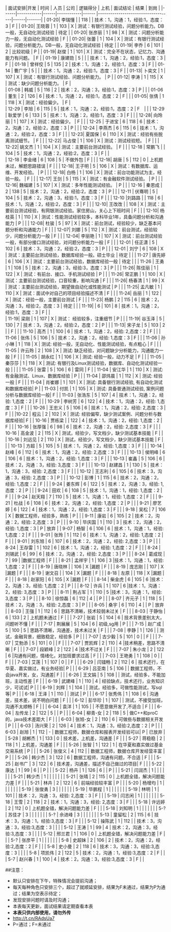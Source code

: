| 面试安排|开发 | 时间 |   人员     | 公司 |  逻辑得分  | 上机  |          面试结论                  | 结果 |  到岗 | |------|------------|------|------------|------ |------------------------------------|------|-------|
| 01-20| 李瑞懂 |       |   118    |      |  技术：1，沟通：1，经验:1，态度：3     |  F |
| 01-20| 王晓蓉 |   1  |    103   |  X    | 测试：有银行测试经验，问题分析能力。DB一般，无自动化测试经验  |  待定  | 
| 01-20| 张彦丽 |   1  |    98   |  X    | 测试：问题分析能力一般，无自动化测试经验  |  F  | 
| 01-20| 张蕾 |   1  |    104   |  X    | 测试：有银行测试经验，问题分析能力。DB一般，无自动化测试经验  |  待定  | 
| 01-19| 李乔 |   6  |    101   |  2    | 比较初级                                   |  P  | 
| 01-19| 赵俊 |   1  |    101   |  X    | 测试：完全不在状态，记忆力、沟通能力有问题。  |  F  | 
| 01-19 | 康建勋 |  5 |           |       | 技术：1，沟通：2，经验:1，态度：3      |  F  |
| 01-18 | 曾祥佼 |  5 |   135     |  2    | 技术：1，沟通：2，经验:1，态度：3      |  F  |
| 01-14 | 曹广宇 |  5 |           |       | 技术：1，沟通：2，经验:1，态度：3      |  F  |
| 01-13| 卜奕文 |   1  |    107   |  X    | 测试：有银行测试经验、问题分析能力。  |  P  | 
| 01-12| 李涛 |   1  |    115   |  X    | 测试：缺少问题分析能力。  |  F  |  
| 01-08 | 韩威    |  5  |  116  | 2  | 技术：2，沟通：3，经验:1，态度：3 | P |   |
| 01-06 | 董生    |  2   | 126  | 6  | 技术：1，沟通：2，经验:1，态度：2 | F |   |
| 01-05| 张倩 |   1  |    118   |  X    | 测试：经验偏少。  |  F  |  
| 12-29 | 李旭    |  6   | 115 | 5  |  技术：1，沟通：2，经验:1，态度：2 | F　|   |
| 12-29 | 耿爱学 |   6  |  133 |  5 |  技术：1，沟通：2，经验:1，态度：3 |  F    |     |
| 12-28| 向玲丽 |   1  |    107   |  X    | 测试：经验偏少。  |  F  |     |
| 12-25 | 于进宝 |   6  |    118  |   6 | 技术：2，沟通：2，经验:2，态度：3 | P  |     |
| 12-24 | 李燕杰 |  6   |    115  |   6 | 技术：1，沟通：2，经验:2，态度：3 | F |      |
| 12-23| 夏国保 |   6  |    110   |  X    | 测试：经验有些脱离测试细节。  |  F  |     |
| 12-22| 马占俊 |   1  |    106   |  X    | 测试：测试经验短。  |  F  |     |
| 12-22| 姚文杰 |   1  |    104   |  X    | 测试：主要前台测试经验。  |  F  |     |
| 12-18 | 常鹏飞 |   |  104     |  5      |  技术：1，沟通：2，经验:2，态度：3      | F  |      |    
| 12-18 | 李金绪 | 6 |  108     |  5     | 不做外包                                 | F  |      |
| 12-18| 胡唐 |   5  |    112   |  0    | 上机题未过，解题思路错误                  |  F  |     |
| 12-18| 王子明 |   5  |    106   |  X    | 测试：有数据库、运维、开发经验。  |  P  |     |
| 12-18| 白杨 |   1  |    106   |  X    | 测试：前台功能测试为主，经验一般。  |  F  |     |
| 12-17| 王剑 |   5  |    115   |  X    | 测试：有金融软件测试经验。  |  P  |     |
| 12-16| 魏福建 |   5  |    107   |  X    | 测试：多年性能测试经验。  |  P  |     |
| 12-16 | 秦恩成 |  2   |  138    |  5 | 技术：2，沟通：2，经验:2，态度：3           |   P  |       |
| 12-11 | 伏骞明 |  5   |  104    |  5 | 技术：2，沟通：3，经验:1，态度：3           |   F  |       |
| 12-10 |刘路路  |     |    118   | 6     | 技术：1，沟通：2，经验:2，态度：3        |   F  |       |
| 12-10| 王改改 |     |    108   |  X    | 测试：主要前台测试经验，有网银测试经验。家住房山，关心上下班时间  |  F  |     |
| 12-10| 杨桂英  |   1  |    110   |  X    | 测试：性能测试经验较多，本科毕业1年，具备问题分析和沟通能力  |  P   |     |
| 12-08| 杜骏  |   5  |    97   |  X    | 测试：前台测试，经验较少，缺乏基本问题分析和沟通能力  |  F   |     |
| 12-07| 刘娜  |   5  |    112   |  X    | 测试：前台测试，经验较少，问题分析能力一般  |  F   |     |
| 12-04| 李丽艳   |   1  |    107   |  X    | 测试：前台测试经验一般，有部分接口测试经验，对问题分析能力一般  |  F   |     |
| 12-01 | 任正潇    |  5  |  102       |    6  |  技术：3，沟通：2，经验:2，态度：3  | P    |       |
| 12-01 | 刘宁      |   6  |    108     |  X    | 测试：主要前台测试经验，数据库经验一般。硕士毕业  | 待定    |       |
| 11-27 | 唐先婷      |   6  |    106     |  X    | 测试：主要前台测试经验，数据库经验一般  | 待定    |       |
| 11-26 | 王勇      |   1  |    108     |  5    | 技术：2，沟通：3，经验:3，态度：3  | P    |       |
| 11-26|  陈佳丽    |   1  |    122     |  X    | 测试：有前台、接口、手机测试经验  |  P   |       |
| 11-26|  常正鹏    |   1  |    100     |  X    | 测试：主要前台测试经验，口音较重，影响沟通  |  F   |       |
| 11-26|  杨春清    |   1  |    99     |  X    | 测试：主要前台测试经验，期望做自动化或性能测试  |  P   |       |
| 11-25|  孟凡敏    |   1  |    110     |  X    | 测试：面试中对自己的项目经验描述不清  |  F   |       |
| 11-24|  岳丽    |   1  |    122     |  X    | 测试：经验一般，主要前台测试  |  F   |       |
| 11-23|  杨鹏    |   2  |    115     |  6    | 技术：2，沟通：3，经验:2，态度：3    |  待定 |      |
| 11-19|          |   6  |    101     |  8    | 技术：1，沟通：2，经验:1，态度：3    |  F    |      |  
| 11-19|  梁刚    |   1  |    107     |  X    | 测试： 经验较多，注重细节  |  P   |       |
| 11-19|  谷玉泽    |   5  |    130     |  7    | 技术：3，沟通：2，经验:2，态度：2  |  P   |       |
| 11-13|  宋子龙    |   5  |    103     |  2    |                                    |  F   |       |
| 11-10 |  高杰     |   1  |    100     |  6    | 技术：1，沟通：2，经验: 2,态度：2  |  F   |       |
| 11-06 |  张伟     |   5  |    106     |  5    | 技术：2，沟通：2，经验: 1,态度：3  |  F   |       | 
| 11-06 |  孙小琳   |   1  |    118     |  X    | 测试: 经验一般，无自动化、性能测试经验，有点粗心 | F | |
| 11-05 |  许云玲   |   2  |    108     |  X    | 测试: 缺乏经验，对问题缺少分析能力，沟通能力一般 | F | |
| 11-05 |  胡永红   |   1  |    106     |  X    | 测试: 经验一般，动力不足 | F | |
| 11-05 |  秦莎莎   |   1  |    118     |  X    | 测试: 有银行及Linux测试经验，数据库、自动化测试经验一般 | | |
| 11-05 |  张雷     |   5  |    106     |  6    | 雷同                                            |  F   |
| 11-04 |  安江华   |   1  |    110     |  X    | 测试: 有金融测试、Linux、数据库经验 |  P   |      |
| 11-04 |  邵炜晨   |   1  |    112     |  X    | 测试: 经验一般                     |  F   |      |
| 11-04 |  肖崔娜   |   1  |    101     |  X    | 测试: 具备银行测试经验, 有自动化测试和数据库经验|  P   |
| 11-03 |  付凯     |   1  |    105     |  X    | 测试: 具备普通测试经验, 案例问题分析与数据库经验一般|  F   |
| 11-03 |   张浩东  |  5   |    107     |  4    | 技术：1，沟通：2，经验: 1,态度：2  | F    |       | 
| 10-29 |   李树芳  |  6   |    122     |  4    | 技术：1，沟通：2，经验: 1,态度：3  | F    |       |
| 10-26 |   王忠义  |  5   |    106     |  6    | 技术：1，沟通：2，经验: 2,态度：3  | F    |       |
|10-22  |  程云     |  2   |    102     |  X    | 测试: 经验偏窄，缺少测试案例、问题分析与数据库经验|  F   |
| 10-16 |   贾栋梁  |      |    122     |  4    | 技术：1，沟通：2，经验: 1,态度：2  | F    |       |
| 10-16 |   张厚强  |  6   |    98      |  6    | 技术：2，沟通：2，经验: 2,态度：3  | F    |       |
| 10-16 |   高金波  |  2   |    115     |  X    | 测试，经验少，写文档少，缺少测试基本技能  | F    |       |
| 10-16 |   刘远见  |  2   |    110     |  X    | 测试，经验少，写文档少，缺少测试基本技能  | F    |       |
| 10-13 |   方超    |  5   |    105     |  5    | 技术：1，沟通：2，经验: 1,态度：3  | F    |       |
| 10-14 |   赵峰    |  6   |    112     |  6    | 技术：1，沟通：2，经验: 2,态度：3  | F    |       |
| 10-13 |   侯明峰  |  6   |    106     |  6    | 技术：1，沟通：2，经验: 1,态度：3  | F    |       |
| 10-13 |   崔鑫    |  5   |    106     |  6    | 技术：2，沟通：3，经验: 3,态度：3  | F    |       |
| 10-13 |   赵建昌  |  1   |    130     |  5    | 技术：1，沟通：3，经验: 2,态度：3  | F    |       |
| 10-12 |   王志利  |  6   |    105     |  6    | 技术：3，沟通：3，经验: 2,态度：3  | P    |       |
| 10-12 |   彭博    |  1   |    115     |  6    | 技术：2，沟通：2，经验: 1,态度：2  | F    |       |
| 9-24 |   姜东辉   |  6   |    122     |  5    | 技术：2，沟通：3，经验: 1,态度：2  | P    |       |
| 9-24 |   田欢     |  6   |    108     |  5    | 技术：1，沟通：1，经验: 1,态度：2  | F    |       |
| 9-24 |   赵天翔   |  7   |    110     |  5    | 技术：1，沟通：1，经验: 1,态度：2  | F    |       |
| 9-21 |   杜战     |  6   |    108     |  6    | 技术：2，沟通：2，经验: 1,态度：2  | P    |       |
| 9-21 |   廖艺婷   |  6   |    122     |  4    | 技术：1，沟通：2，经验: 1,态度：3  | F    |       |
| 9-18 |   吴松     |  7   |    106     |  X    | 数据工程师，经验多，熟练           | P    |       |
| 9-11 |   康岩     |  6   |    105     |  2    | 技术：2，沟通：2，经验: 2,态度：3  | P    |       |
| 9-10 |   毕庆国   |  1   |    110     |  3    | 技术：2，沟通：2，经验: 1,态度：3  | P    | 放弃  |
| 9-07 |   杨智     |  6   |    106     |  6    | 技术：1，沟通：1，经验: 1,态度：2  | F    |       |
| 9-01 |   张玲     |  1   |    112     |  6    | 技术：1，沟通：2，经验: 1,态度：2  | F    |       |
| 9-01 |   刘东旭   |  6   |    107     |  6    | 技术：2，沟通：2，经验: 2,态度：3  | P    |       |
| 8-24 |   王存雷   |  1   |    102     |  6    | 技术：1，沟通：2，经验: 1,态度：2  | F    |       |
| 8-24 |   刘锡武   |  6   |     99     |  6    | 技术：2，沟通：2，经验: 2,态度：3  | P    |       |
| 8-24 |   葛成现   |  7   |     99     |       |数据工程师                          | F    |       |
| 8-21 |   孟祥宇   |  1   |    106     |  3    |技术：1，沟通：1，经验: 1,态度：2   | F    |       |
| 8-19 |   唐晓林   |      |    106     |  X    |漏题                                | F    |       |
| 8-19 |   庞志刚   |      |    107     |  X    |漏题                                | F    |       |
| 8-19 |   谢文召   |      |    104     |  X    |漏题                                | F    |       |
| 8-18 |   左原     |      |    118     |  X    |漏题                                | F    |       |
| 8-18 |   赵家阳   | 6    |    105     |  X    |漏题                                | F    |       |
| 8-14 |   柴金虎   | 6    |    105     |  6    |技术：2，沟通：3，经验: 1,态度：2   | P    |       |
| 8-12 |   许兵     | 1    |    107     |  6    |技术：1，沟通：2，经验: 3,态度：3   | P    |       |
| 8-11 |   荆占军   | 1    |    110     |  5    |技术：3，沟通：1，经验: 3,态度：3   | P    |       |
| 8-10 |   徐惊磊   | 6    |    112     |  4    |                                    | P    |       |
| 8-07 |   齐元子   | 1    |    118     |  5    | 技术：2，沟通：3，经验: 2,态度：3  | P    |       |
| 8-05 |   桑宇	    | 6    |    110     |  4    |                                    | P    | 放弃  |
| 8-03 |   王强	    | 1    |    112     |  6    | 思路不清晰，技术较弱未过关         | F    |       |
| 8-03 |   于静怡	  | 6    |    133     |  2    | 上机题未通过                       | F    |       |
| 7-27 |   张岩  	  | 5    |    104     |  6    | 技术背景差别太大，问题听不懂       | F    |       |
| 7-17 |   荆展展	  | 5    |    104     |  6    | 初级,sg用                          | P    |       |
| 7-15 |   赵广成	  | 5    |    100     |  5    | 思路不清晰，沟通差，技术未过关     | F    |       |
| 7-08 |   李静 	  | 1    |    126     |       | 测试，金融背景，细致稳定，经验多   | P    |       |
| 7-07 |   古少毅   | 5    |    101     |  0    |                                    | F    |       |
| 7-07 |   艾勃添   | 5    |    101     |  0    |                                    | F    |       |
| 7-07 |   贾凯辉   | 2    |    110     |  4    |技术稍差，思路不清晰                | F    |       |
| 7-07 |   段颖峰   | 2    |    122     |  4    |技术不过关                          | F    |       |
| 7-07 |   朱小龙   | 2    |    122     |  6    |沟通有问题，情绪化，对加班要求过高  | F    |       |
| 7-03 |   王艳勇   | 1    |    108     |  0    |                                    | F    |       |
| 7-03 |   艾莲     | 1    |    107     |  0    |                                    | F    |       |
| 6-29 |   闫镭畅   | 2    |    112     |  6    | 技术还行，在华夏、嘉实做过，有业务经验| P    |       |
| 6-29 |   吕亚南   | 5    |    106     |       | 数据工程师，不会java开发，女，沟通差| F    |       |
| 6-26 |   王文娟   | 5    |    108     |       | 测试，经验多，不能加班，主动性差   | F    |       |
| 6-19 |   武建峰   | 1    |    110     |  4    | 经验缺点，技术还行，业务知识少，可试试| P    |       |
| 6-19 |   刘辉 	  | 1    |    104     |       | 测试，经验多，可做性能测试，写sql等| P    |       |
| 6-18 |   王泽 	  | 1    |    110     |       | 测试                               | P    |       |
| 6-17 |   张秀伟	  | 1    |    108     |   6   | 沟通差，技术差，说不明白问题       | F    |       |
| 6-12 |   彭华珍	  | 1    |    107     |       | 测试，不接受加班，沟通不太顺畅     | F    |       |
| 6-04 |   袁洋		  | 1    |    105     |       | 不愿意做开发了,不适合              | F    |       |
| 6-04 |   左传龙   | 2    |    122     |   5   |                                    | P    |       |
| 6-04 |   柳青-女  | 2    |    118     |   5   | 做C++和proC的，java技术差距大      | F    |       |
| 6-03 |   张旭-女  | 2    |    110     |   6   | 可做些与数据相关开发               | P    |       |
| 6-03 |   汤兴荣   | 2    |    126     |   4   | 技术：1，沟通：3，经验:2,态度：2   | P    |       |
| 6-03 |   赵旭     | 1    |    112     |   -   | 数据工程师，数据仓库和报表开发经验可以| P    | 已放弃 |
| 5-28 |   胡郴杰   | 1    |    133     |   0   | 技术差，上机差，沟通差             | F    |       |
| 5-27 |   蒋稳稳   | 2    |    118     |   1   | 上机差，沟通差                     | F    |       |
| 5-26 |   张智     | 1    |    122     |   1   | 在华夏和嘉实做过基金交易系统       | P    |       |
| 5-26 |   张俊义   | 4    |    112     |       | 数据工程师，数据仓库开发经营丰富   | P   |       |
| 5-26 |   韩少杰   | 3    |    122     |   6   | 数据工程师，沟通有问题，不合适     | F   |       |
| 5-25 |   赵书广   | 3    |    122     |   6   | 技术差，沟通差，描述不自己做过的项目| F   |       |
| 5-22 |   康达     | 1    |   99       |   6   |                                    |  P   |       |
| 5-22 |   杨卉     | 1    |   126      |   6   |                                    |  P   |       |
| 5-21 |   闫润杰   | 1    |            |       |                                    |      |       |
| 5-21 |   韩少杰   | 1    |            |       |                                    |      |       |
| 5-21 |   张晴     | 2    |    115     |   0   |   上机题全错，解决问题能力差       | F    |       |
| 5-21 |   林卉     | 2    |    122     |   6   |   前端经验较丰富                   | P    |       |
| 5-20 |   杨增均   | 1    |            |       |                                    |      |       |
| 5-19 |   张俊勇   | 3    |            |       |                                    |      |       |
| 5-19 |   毕鹏程   | 1    |            |       |                                    |      |       |
| 5-19 |   林明     | 1    |    101     |       |  技术：2，沟通：3，经验: 2,态度：3 | F    |       |
| 5-19 |   闫志闲	| 1    |            |       |                                    |      |       |
| 5-18 |   王雪		| 2    |    118     |   2   |  技术：1，沟通：3，经验: 2,态度：3 | F    |       |
| 5-18 |   许远婷	| 2    |    112     |   0   |  上机题全错，解决问题能力差        | F    |       |
| 5-18 |   刘知明   | 1    |            |       |                                    |      |       |
| 5-?  |   苏佳才   | 3    |            |       |                                    |      |       |
| 5-?  |   佘进峰   | 3    |            |       |                                    |      |       |
| 5-13 |   童留松   | 2    |    115     |   6   | 技术：3，沟通：1，经验:3,态度：3   | F    |       |
| 5-12 |   操陈武   | 1    |    112     |       | 技术：3，沟通：3，经验:3,态度：3   |      |       |
| 5-12 |   王涛     | 1    |     99     |   4   | 技术：2，沟通：3，经验:3,态度：3   |      |       |
| 5-12 |   邢兰君   | 1    |    106     |   0   | 上机题全错，解决问题能力差         | F    |       |
| 5-?  |   张彦平   | 1    |            |       |                                    |      |       |
| 5-8  |   史超妹   | 2    |    106     |   2   | 技术：2，沟通：2，经验:2,态度：2   | F    |       |
| 5-8  |   史小曼   | 2    |    118     |   6   | 技术：3，沟通：3，经验:3,态度：3   |      |       |
| 5-8  |   项凯伟   | 2    |    122     |   5   | 技术：2，沟通：1，经验:3,态度：2   | F    |       |
| 5-7  |   赵兴春   | 1    |    100     |   4   | 技术：2，沟通：3，经验:3,态度：3   | F    |       |
                        

##注意：
* 默认只安排在下午，特殊情况会提前沟通；
* 每天每种角色只安排三个，超过了就顺延安排，结果为F未通过，结果为P为通过；结果为空表示待定；
* 发现安排问题时请及时沟通；
* 本表每天更新，面试结果请定期查看本表
* **本表只供内部使用，请勿外传**
* http://t.cn/RAdsUa7
* P=通过；F=未通过

